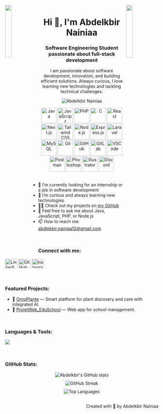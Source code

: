 <img align="left" src="https://user-images.githubusercontent.com/65187002/144930161-2f783401-8d27-4fdf-a2f7-cc0ba32f1f1f.gif" width="21%" style="display:inline;">
<img align="right" src="https://user-images.githubusercontent.com/65187002/144930161-2f783401-8d27-4fdf-a2f7-cc0ba32f1f1f.gif" width="21%" style="display:inline;">

<h1 align="center">Hi 👋, I'm Abdelkbir Nainiaa</h1>
<h3 align="center">Software Engineering Student passionate about full-stack development</h3>

<p align="center">
I am passionate about software development, innovation, and building efficient solutions. Always curious, I love learning new technologies and tackling technical challenges.
</p>

<p align="center"> 
 <img src="https://komarev.com/ghpvc/?username=AbdelkbirNA&label=Profile%20views&color=0e75b6&style=flat" alt="Abdelkbir Nainiaa" /> 
</p>

<div align="center">
  <img src="https://techstack-generator.vercel.app/java-icon.svg" alt="Java" width="50" height="50" />
  <img src="https://techstack-generator.vercel.app/js-icon.svg" alt="JavaScript" width="50" height="50" />
  <img src="https://techstack-generator.vercel.app/php-icon.svg" alt="PHP" width="50" height="50" />
  <img src="https://techstack-generator.vercel.app/c-icon.svg" alt="C" width="50" height="50" />
  <img src="https://techstack-generator.vercel.app/react-icon.svg" alt="React" width="50" height="50" />
  <img src="https://techstack-generator.vercel.app/nextjs-icon.svg" alt="Next.js" width="50" height="50" />
  <img src="https://techstack-generator.vercel.app/tailwind-icon.svg" alt="Tailwind CSS" width="50" height="50" />
  <img src="https://techstack-generator.vercel.app/nodejs-icon.svg" alt="Node.js" width="50" height="50" />
  <img src="https://techstack-generator.vercel.app/express-icon.svg" alt="Express.js" width="50" height="50" />
  <img src="https://techstack-generator.vercel.app/laravel-icon.svg" alt="Laravel" width="50" height="50" />
  <img src="https://techstack-generator.vercel.app/mysql-icon.svg" alt="MySQL" width="50" height="50" />
  <img src="https://techstack-generator.vercel.app/git-icon.svg" alt="Git" width="50" height="50" />
  <img src="https://techstack-generator.vercel.app/github-icon.svg" alt="GitHub" width="50" height="50" />
  <img src="https://techstack-generator.vercel.app/gitlab-icon.svg" alt="GitLab" width="50" height="50" />
  <img src="https://techstack-generator.vercel.app/vscode-icon.svg" alt="VSCode" width="50" height="50" />
  <img src="https://techstack-generator.vercel.app/postman-icon.svg" alt="Postman" width="50" height="50" />
  <img src="https://cdn-icons-png.flaticon.com/512/5968/5968705.png" alt="Photoshop" width="50" height="50" />
  <img src="https://cdn-icons-png.flaticon.com/512/5968/5968672.png" alt="Illustrator" width="50" height="50" />
  <img src="https://cdn-icons-png.flaticon.com/512/2111/2111370.png" alt="Discord" width="50" height="50" />
</div>

<br>

- 🔭 I’m currently looking for an internship or a job in software development  
- 🌱 I’m curious and always learning new technologies  
- 👨‍💻 Check out my projects on [my GitHub](https://github.com/AbdelkbirNA)  
- 💬 Feel free to ask me about Java, JavaScript, PHP, or Node.js  
- 📫 How to reach me: abdlekbir.nainiaa12@gmail.com  

<br>

<h3 align="left">Connect with me:</h3>
<p align="left">
<a href="https://www.linkedin.com/in/abdelkbir-nainiaa/" target="_blank"><img src="https://raw.githubusercontent.com/rahuldkjain/github-profile-readme-generator/master/src/images/icons/Social/linked-in-alt.svg" alt="LinkedIn" height="30" width="40" /></a>
<a href="https://github.com/AbdelkbirNA" target="_blank"><img src="https://raw.githubusercontent.com/rahuldkjain/github-profile-readme-generator/master/src/images/icons/Social/github.svg" alt="GitHub" height="30" width="40" /></a>
<a href="https://www.instagram.com/771_vrtx/" target="_blank"><img src="https://raw.githubusercontent.com/rahuldkjain/github-profile-readme-generator/master/src/images/icons/Social/instagram.svg" alt="Instagram" height="30" width="40" /></a>
</p>

<br>

<h3 align="left">Featured Projects:</h3>

- 🌿 [OrnoPlante](https://github.com/AbdelkbirNA/OrnoPlante) — Smart platform for plant discovery and care with integrated AI.  
- 🏫 [ProjetWeb_EduSchool](https://github.com/AbdelkbirNA/ProjetWeb_EduSchool) — Web app for school management.

<br>

<h3 align="left">Languages & Tools:</h3>

<p align="left">
  <a href="https://skillicons.dev">
    <img src="https://skillicons.dev/icons?i=java,js,php,c,react,nextjs,tailwind,nodejs,express,laravel,mysql,git,github,gitlab,vscode,postman" />
  </a>
</p>

<br>

<h3 align="left">GitHub Stats:</h3>

<div align="center">
  <img src="https://github-readme-stats.vercel.app/api?username=AbdelkbirNA&show_icons=true&theme=midnight-purple" alt="Abdelkbir's GitHub stats" />
</div>

<div align="center" style="margin-top: 10px;">
  <img src="https://github-readme-streak-stats.herokuapp.com/?user=AbdelkbirNA&theme=midnight-purple" alt="GitHub Streak" />
</div>

<div align="center" style="margin-top: 10px;">
  <img src="https://github-readme-stats.vercel.app/api/top-langs/?username=AbdelkbirNA&layout=compact&theme=midnight-purple" alt="Top Languages" />
</div>

<br>

<p align="right">Created with 🧡 by Abdelkbir Nainiaa</p>

